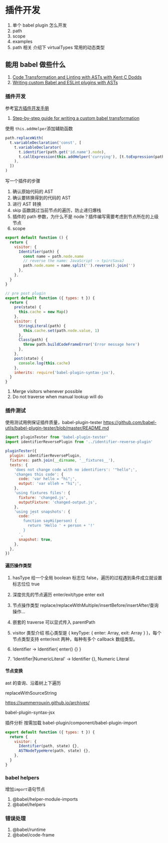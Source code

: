 # 插件开发

1. 单个 babel plugin 怎么开发
1. path
1. scope
1. examples
1. path 相关 介绍下 virtualTypes 常用的动态类型

## 能用 babel 做些什么

1. [Code Transformation and Linting with ASTs with Kent C Dodds](https://frontendmasters.com/courses/linting-asts/)
1. [Writing custom Babel and ESLint plugins with ASTs](https://www.bilibili.com/video/BV1zq4y1q7U6/)

### 插件开发

参考[官方插件开发手册](https://github.com/jamiebuilds/babel-handbook/blob/master/translations/zh-Hans/plugin-handbook.md)

1. [Step-by-step guide for writing a custom babel transformation](https://lihautan.com/step-by-step-guide-for-writing-a-babel-transformation/)

使用 `this.addHelper`添加辅助函数

```js
path.replaceWith(
  t.variableDeclaration('const', [
    t.variableDeclarator(
      t.identifier(path.get('id.name').node),
      t.callExpression(this.addHelper('currying'), [t.toExpression(path.node)])
    ),
  ])
)
```

写一个插件的步骤

1. 确认原始代码的 AST
1. 确认要转换得到的代码的 AST
1. 进行 AST 转换
1. skip 函数跳过当前节点的遍历，防止递归爆栈
1. 插件的 path 参数，为什么不是 node？插件编写需要考虑到节点所在的上级节点
1. scope

```js
export default function () {
  return {
    visitor: {
      Identifier(path) {
        const name = path.node.name
        // reverse the name: JavaScript -> tpircSavaJ
        path.node.name = name.split('').reverse().join('')
      },
    },
  }
}

// pre post plugin
export default function ({ types: t }) {
  return {
    pre(state) {
      this.cache = new Map()
    },
    visitor: {
      StringLiteral(path) {
        this.cache.set(path.node.value, 1)
      },
      Class(path) {
        throw path.buildCodeFrameError('Error message here')
      },
    },
    post(state) {
      console.log(this.cache)
    },
    inherits: require('babel-plugin-syntax-jsx'),
  }
}
```

1. Merge visitors whenever possible
1. Do not traverse when manual lookup will do

### 插件测试

使用测试用例保证插件质量，babel-plugin-tester https://github.com/babel-utils/babel-plugin-tester/blob/master/README.md

```js
import pluginTester from 'babel-plugin-tester'
import identifierReversePlugin from '../identifier-reverse-plugin'

pluginTester({
  plugin: identifierReversePlugin,
  fixtures: path.join(__dirname, '__fixtures__'),
  tests: {
    'does not change code with no identifiers': '"hello";',
    'changes this code': {
      code: 'var hello = "hi";',
      output: 'var olleh = "hi";',
    },
    'using fixtures files': {
      fixture: 'changed.js',
      outputFixture: 'changed-output.js',
    },
    'using jest snapshots': {
      code: `
        function sayHi(person) {
          return 'Hello ' + person + '!'
        }
      `,
      snapshot: true,
    },
  },
})
```

#### 遍历操作类型

1. hasType 给一个全局 boolean 标志位 false，遍历的过程遇到条件成立就设置标志位位 true
1. 深度优先的节点遍历 enter/exit/type enter exit

1. 节点操作类型 replace/replaceWithMultiple/insertBefore/insertAfter/查询操作...
1. 嵌套的 traverse 可以显式传入 parentPath

1. visitor 类型介绍 核心类型是 { keyType: { enter: Array<Function>, exit: Array<Function> } }，每个节点类型支持 enter/exit 两种，每种有多个 callback 数组类型。
1. Identifier -> Identifier{ enter() {} }
1. 'Identifier|NumericLiteral' -> Identifier {}, Numeric Literal

#### 节点变换

ast 的查询、沿着树上下遍历

replaceWithSourceString

https://summerrouxin.github.io/archives/

babel-plugin-syntax-jsx

插件分析 按需加载 babel-plugin/component/babel-plugin-import

```js
export default function ({ types: t }) {
  return {
    visitor: {
      Identifier(path, state) {},
      ASTNodeTypeHere(path, state) {},
    },
  }
}
```

### babel helpers

增加`import`语句节点

1. @babel/helper-module-imports
1. @babel/helpers

### 错误处理

1. @babel/runtime
1. @babel/code-frame
